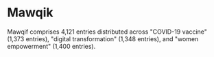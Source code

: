# Mawqik
Mawqif comprises 4,121 entries distributed across "COVID-19 vaccine" (1,373 entries), "digital transformation" (1,348 entries), and "women empowerment" (1,400 entries).
